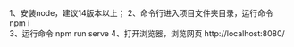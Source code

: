 1、安装node，建议14版本以上；
2、命令行进入项目文件夹目录，运行命令     npm i    
3、运行命令  npm run serve 
4、打开浏览器，浏览网页   http://localhost:8080/